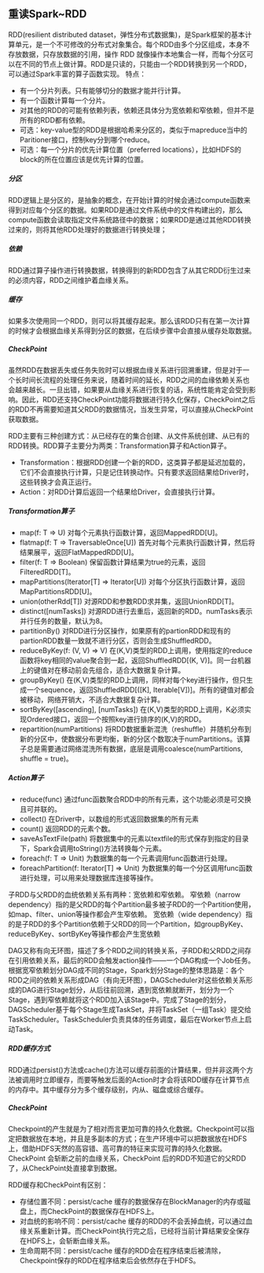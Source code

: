 重读Spark~RDD
--------------------------------------- 

RDD(resilient distributed dataset，弹性分布式数据集)，是Spark框架的基本计算单元，是一个不可修改的分布式对象集合。每个RDD由多个分区组成，本身不存放数据，只存放数据的引用，操作 RDD 就像操作本地集合一样，而每个分区可以在不同的节点上做计算。RDD是只读的，只能由一个RDD转换到另一个RDD，可以通过Spark丰富的算子函数实现。
特点：
* 有一个分片列表。只有能够切分的数据才能并行计算。
* 有一个函数计算每一个分片。
* 对其他的RDD的可能有依赖列表，依赖还具体分为宽依赖和窄依赖，但并不是所有的RDD都有依赖。
* 可选：key-value型的RDD是根据哈希来分区的，类似于mapreduce当中的Paritioner接口，控制key分到哪个reduce。
* 可选：每一个分片的优先计算位置（preferred locations），比如HDFS的block的所在位置应该是优先计算的位置。

##### 分区  
RDD逻辑上是分区的，是抽象的概念，在开始计算的时候会通过compute函数来得到对应每个分区的数据。如果RDD是通过文件系统中的文件构建出的，那么compute函数会读取指定文件系统路径中的数据；如果RDD是通过其他RDD转换过来的，则将其他RDD处理好的数据进行转换处理；
##### 依赖  
RDD通过算子操作进行转换数据，转换得到的新RDD包含了从其它RDD衍生过来的必须内容，RDD之间维护着血缘关系。
##### 缓存  
如果多次使用同一个RDD，则可以将其缓存起来。那么该RDD只有在第一次计算的时候才会根据血缘关系得到分区的数据，在后续步骤中会直接从缓存处取数据。
##### CheckPoint  
虽然RDD在数据丢失或任务失败时可以根据血缘关系进行回溯重建，但是对于一个长时间长流程的处理任务来说，随着时间的延长，RDD之间的血缘依赖关系也会越来越长。一旦出错，如果要从血缘关系进行恢复的话，系统性能肯定会受到影响。因此，RDD还支持CheckPoint功能将数据进行持久化保存，CheckPoint之后的RDD不再需要知道其父RDD的数据情况，当发生异常，可以直接从CheckPoint获取数据。


RDD主要有三种创建方式：从已经存在的集合创建、从文件系统创建、从已有的RDD转换。RDD算子主要分为两类：Transformation算子和Action算子。
- Transformation：根据RDD创建一个新的RDD，这类算子都是延迟加载的，它们不会直接执行计算，只是记住转换动作。只有要求返回结果给Driver时，这些转换才会真正运行。
- Action：对RDD计算后返回一个结果给Driver，会直接执行计算。

##### Transformation算子  
* map(f: T => U) 对每个元素执行函数计算，返回MappedRDD[U]。
* flatmap(f: T => TraversableOnce[U]) 首先对每个元素执行函数计算，然后将结果展平，返回FlatMappedRDD[U]。
* filter(f: T => Boolean) 保留函数计算结果为true的元素，返回FilteredRDD[T]。
* mapPartitions(Iterator[T] => Iterator[U]) 对每个分区执行函数计算，返回MapPartitionsRDD[U]。
* union(otherRdd[T]) 对源RDD和参数RDD求并集，返回UnionRDD[T]。
* distinct([numTasks]) 对源RDD进行去重后，返回新的RDD。numTasks表示并行任务的数量，默认为8。
* partitionBy() 对RDD进行分区操作，如果原有的partionRDD和现有的partionRDD数量一致就不进行分区，否则会生成ShuffledRDD。
* reduceByKey(f: (V, V) => V) 在(K,V)类型的RDD上调用，使用指定的reduce函数将key相同的value聚合到一起，返回ShuffledRDD[(K, V)]。同一台机器上的键值对在移动前会先组合，适合大数据复杂计算。
* groupByKey() 在(K,V)类型的RDD上调用，同样对每个key进行操作，但只生成一个sequence，返回ShuffledRDD[([K], Iterable[V])]。所有的键值对都会被移动，网络开销大，不适合大数据复杂计算。
* sortByKey([ascending], [numTasks]) 在(K,V)类型的RDD上调用，K必须实现Ordered接口，返回一个按照key进行排序的(K,V)的RDD。
* repartition(numPartitions) 将RDD数据重新混洗（reshuffle）并随机分布到新的分区中，使数据分布更均衡，新的分区个数取决于numPartitions。该算子总是需要通过网络混洗所有数据，底层是调用coalesce(numPartitions, shuffle = true)。

##### Action算子  
* reduce(func) 通过func函数聚合RDD中的所有元素，这个功能必须是可交换且可并联的。
* collect() 在Driver中，以数组的形式返回数据集的所有元素
* count() 返回RDD的元素个数。
* saveAsTextFile(path) 将数据集中的元素以textfile的形式保存到指定的目录下，Spark会调用toString()方法转换每个元素。
* foreach(f: T => Unit) 为数据集的每一个元素调用func函数进行处理。
* foreachPartition(f: Iterator[T] => Unit) 为数据集的每一个分区调用func函数进行处理，可以用来处理数据库连接等操作。

子RDD与父RDD的血统依赖关系有两种：宽依赖和窄依赖。
窄依赖（narrow dependency）指的是父RDD的每个Partition最多被子RDD的一个Partition使用，如map、filter、union等操作都会产生窄依赖。
宽依赖（wide dependency）指的是子RDD的多个Partition依赖于父RDD的同一个Partition，如groupByKey、reduceByKey、sortByKey等操作都会产生宽依赖

DAG又称有向无环图，描述了多个RDD之间的转换关系，子RDD和父RDD之间存在引用依赖关系，最后的RDD会触发action操作——一个DAG构成一个Job任务。  
根据宽窄依赖划分DAG成不同的Stage，Spark划分Stage的整体思路是：各个RDD之间的依赖关系形成DAG（有向无环图），DAGScheduler对这些依赖关系形成的DAG进行Stage划分，从后往前回溯，遇到宽依赖就断开，划分为一个Stage，遇到窄依赖就将这个RDD加入该Stage中。完成了Stage的划分，DAGScheduler基于每个Stage生成TaskSet，并将TaskSet（一组Task）提交给TaskScheduler。TaskScheduler负责具体的任务调度，最后在Worker节点上启动Task。

##### RDD缓存方式  
RDD通过persist()方法或cache()方法可以缓存前面的计算结果，但并非这两个方法被调用时立即缓存，而要等触发后面的Action时才会将该RDD缓存在计算节点的内存中。其中缓存分为多个缓存级别，内从、磁盘或综合缓存。

##### CheckPoint
Checkpoint的产生就是为了相对而言更加可靠的持久化数据。Checkpoint可以指定把数据放在本地，并且是多副本的方式；在生产环境中可以把数据放在HDFS上，借助HDFS天然的高容错、高可靠的特征来实现可靠的持久化数据。CheckPoint 会斩断之前的血缘关系，CheckPoint 后的RDD不知道它的父RDD了，从CheckPoint处直接拿到数据。

RDD缓存和CheckPoint有区别：
* 存储位置不同：persist/cache 缓存的数据保存在BlockManager的内存或磁盘上，而CheckPoint的数据保存在HDFS上。
* 对血统的影响不同：persist/cache 缓存的RDD的不会丢掉血统，可以通过血缘关系重新计算。而CheckPoint执行完之后，已经将当前计算结果安全保存在HDFS上，会斩断血缘关系。
* 生命周期不同：persist/cache 缓存的RDD会在程序结束后被清除，Checkpoint保存的RDD在程序结束后会依然存在于HDFS。
